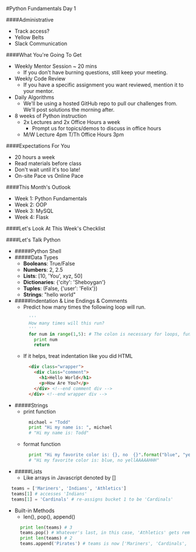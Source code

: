 #Python Fundamentals Day 1

####Administrative
- Track access?
- Yellow Belts
- Slack Communication

####What You're Going To Get
- Weekly Mentor Session ~ 20 mins
  - If you don't have burning questions, still keep your meeting.
- Weekly Code Review
  - If you have a specific assignment you want reviewed, mention it to your mentor.
- Daily Algorithms
  - We'll be using a hosted GitHub repo to pull our challenges from.  We'll post solutions the morning after.
- 8 weeks of Python instruction
  - 2x Lectures and 2x Office Hours a week
    - Prompt us for topics/demos to discuss in office hours
  - M/W Lecture 4pm T/Th Office Hours 3pm

####Expectations For You
- 20 hours a week
- Read materials before class
- Don't wait until it's too late!
- On-site Pace vs Online Pace

####This Month's Outlook
- Week 1: Python Fundamentals
- Week 2: OOP
- Week 3: MySQL
- Week 4: Flask

####Let's Look At This Week's Checklist

####Let's Talk Python
- #####Python Shell
- #####Data Types
  - <b>Booleans</b>:  True/False
  - <b>Numbers</b>: 2, 2.5
  - <b>Lists</b>: [10, 'You', xyz, 50]
  - <b>Dictionaries</b>:  {'city': 'Sheboygan'}
  - <b>Tuples</b>:  (False, {'user': 'Felix'})
  - <b>Strings</b>: "hello world"
- #####Indentation & Line Endings & Comments
  - Predict how many times the following loop will run.
    ```python
      '''
      How many times will this run?
      '''
      for num in range(1,5): # The colon is necessary for loops, functions, conditionals
        print num
        return
    ```
  - If it helps, treat indentation like you did HTML
    ```html
      <div class="wrapper">
        <div class="comment">
          <h1>Hello World</h1>
          <p>How Are You?</p>
        </div> <!--end comment div -->
      </div> <!--end wrapper div -->
    ```
- #####Strings
  - print function
    ```python
      michael = "Todd"
      print "Hi my name is: ", michael
      # "Hi my name is: Todd"
    ```
  - format function
    ```python
      print "Hi my favorite color is: {}, no  {}".format("blue", "yellAAAAAHHH")
      # "Hi my favorite color is: blue, no yellAAAAAHHH"
    ```
- #####Lists
  - Like arrays in Javascript denoted by []
```python
  teams = ['Mariners', 'Indians', 'Athletics']
  teams[1] # accesses 'Indians'
  teams[1] = 'Cardinals' # re-assigns bucket 1 to be 'Cardinals'
```
  - Built-in Methods
    - len(), pop(), append()
    ```python
      print len(teams) # 3
      teams.pop() # Whatever's last, in this case, 'Athletics' gets removed!
      print len(teams) # 2
      teams.append('Pirates') # teams is now ['Mariners', 'Cardinals', 'Pirates']
    ```
